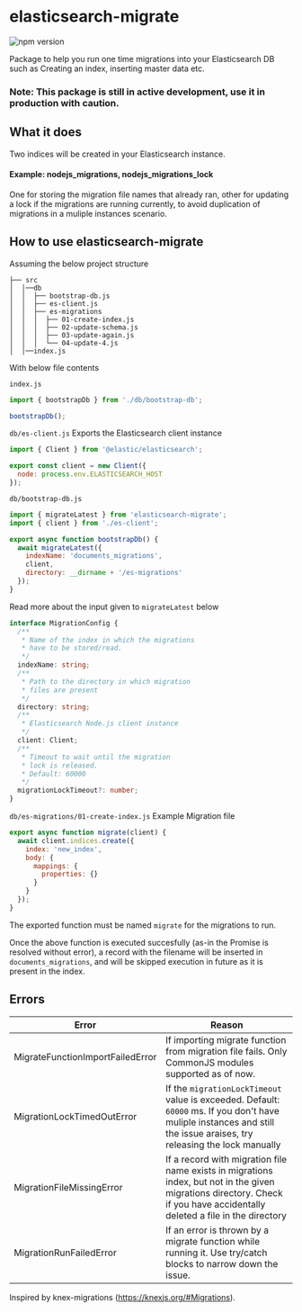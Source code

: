 # elasticsearch-migrate

![npm version](https://badge.fury.io/js/elasticsearch-migrate.svg)

Package to help you run one time migrations into your Elasticsearch DB such as Creating an index, inserting master data etc.

### Note: This package is still in active development, use it in production with caution.

## What it does

Two indices will be created in your Elasticsearch instance.

#### Example: nodejs_migrations, nodejs_migrations_lock


One for storing the migration file names that already ran, other for updating a lock if the migrations are running currently, to avoid duplication of migrations in a muliple instances scenario. 


## How to use elasticsearch-migrate

Assuming the below project structure
```
├── src
│  │──db
│  │  ├── bootstrap-db.js
│  │  ├── es-client.js
│  │  ├── es-migrations
│  │  │  ├── 01-create-index.js
│  │  │  ├── 02-update-schema.js
│  │  │  ├── 03-update-again.js
│  │  │  └── 04-update-4.js
│  │──index.js

```
With below file contents

`index.js`
```js
import { bootstrapDb } from './db/bootstrap-db';

bootstrapDb();
```
`db/es-client.js` Exports the Elasticsearch client instance
```js
import { Client } from '@elastic/elasticsearch';

export const client = new Client({
  node: process.env.ELASTICSEARCH_HOST
});
```

`db/bootstrap-db.js`
```js
import { migrateLatest } from 'elasticsearch-migrate';
import { client } from './es-client';

export async function bootstrapDb() {
  await migrateLatest({
    indexName: 'documents_migrations',
    client,
    directory: __dirname + '/es-migrations'
  });
}
```
Read more about the input given to `migrateLatest` below

```ts
interface MigrationConfig {
  /**
   * Name of the index in which the migrations
   * have to be stored/read.
   */
  indexName: string;
  /**
   * Path to the directory in which migration
   * files are present
   */
  directory: string;
  /**
   * Elasticsearch Node.js client instance
   */
  client: Client;
  /**
   * Timeout to wait until the migration
   * lock is released.
   * Default: 60000
   */
  migrationLockTimeout?: number;
}
```
`db/es-migrations/01-create-index.js`
Example Migration file

```js
export async function migrate(client) {
  await client.indices.create({
    index: 'new_index',
    body: {
      mappings: {
        properties: {}
      }
    }
  });
}
```
The exported function must be named `migrate` for the migrations to run.

Once the above function is executed succesfully (as-in the Promise is resolved without error), a record with the filename will be inserted in `documents_migrations`, and will be skipped execution in future as it is present in the index.

## Errors
Error | Reason |
--- | --- |
MigrateFunctionImportFailedError | If importing migrate function from migration file fails. Only CommonJS modules supported as of now. |
MigrationLockTimedOutError | If the `migrationLockTimeout` value is exceeded. Default: `60000` ms. If you don't have muliple instances and still the issue araises, try releasing the lock manually |
MigrationFileMissingError | If a record with migration file name exists in migrations index, but not in the given migrations directory. Check if you have accidentally deleted a file in the directory |
MigrationRunFailedError | If an error is thrown by a migrate function while running it. Use try/catch blocks to narrow down the issue.


Inspired by knex-migrations (https://knexjs.org/#Migrations).
